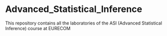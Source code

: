 # Advanced_Statistical_Inference
This repository contains all the laboratories of the ASI (Advanced Statistical Inference) course at EURECOM
